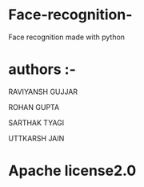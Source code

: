 # Face-recognition-
Face recognition made with python


# authors :-

RAVIYANSH GUJJAR 

ROHAN GUPTA

SARTHAK TYAGI

UTTKARSH JAIN



# Apache license2.0
